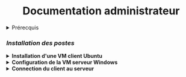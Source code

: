 <div align="center"><h1>Documentation administrateur</h1></div>
<details><summary>Prérecquis</summary>

Les prérecquis sont annoncés au début de chaque étape.

</details>

### *Installation des postes*
<details>
  <HR>
<summary><strong> Installation d'une VM client Ubuntu </strong></summary>
<HR>
  
  * Choisir l'OS et la version souhaitée.
 
![x](https://i.imgur.com/6WUTuYD.png)


![Y](https://i.imgur.com/IINxXgi.png)


 * Definition des ressources à allouer
   

![z](https://i.imgur.com/KR0v3Bd.png)


 * Determination de l'espace de stockage
   

   ![A](https://i.imgur.com/PSlvETM.png)


 * Configuration de la VM

   ![B](https://i.imgur.com/UHpwtwR.png)

 * Choisir l'image du disque (ISO)

   ![B](https://i.imgur.com/vbcgBsZ.png)

   ![C](https://i.imgur.com/oqviOma.png)

  * Installation de l'OS

    ![D](https://i.imgur.com/kzYhoKF.png) 

  * Prise en compte des preferences
    
   ![H](https://i.imgur.com/EujujhN.png)

  * Effacer tout contenu du disque pour installer l’OS

    ![G](https://i.imgur.com/0VnvBi9.png)

  *  Création de l’utilisateur (Le mot de passe servivra pour toute confirmation admin)

   ![G](https://i.imgur.com/HM5Zfup.png)

    
</details>

<details>
  <summary><strong>Configuration de la VM serveur Windows</strong></summary>
<HR>
  
### Configuration de l'IP

 - Clique droit sur *Ethernet* -> *Propriétés*
     
  ![Propriétéethe](https://i.imgur.com/LnzFb3R.png)

 - Sélectionner *Propriétés* de nouveau.
 
 ![Propriété](https://i.imgur.com/jOBHkY0.png)
 
 -  Cocher *Protocole internet version 4*
   
 ![ipv4](https://i.imgur.com/2hphSeT.png)
 
 - Renseigner l'adresse IPv4 du serveur (ici 172.16.10.10 avec masque de sous-réseau 255.255.255.0)

 ![tapeip](https://i.imgur.com/LumP4xV.png)


<HR>

### Création du serveur de fichier

- Dans le gestionaire de serveur, sélectionné le serveur et appuyer sur *Gérer* puis *Ajouter des rôles et fonctionnalités*

  
![servfich](https://cdn.discordapp.com/attachments/1293220511588810773/1295671480847175701/Capture_2.PNG?ex=6710d119&is=670f7f99&hm=9e11765d4c50add88350a4e07719291baa0892216937d6dd0ed62d7b7ed68041&)

- Suivre le guide d'installation jusqu'à la rubrique *Type d'installation* et choisir *Installation basée sur un rôle ou une fonctionalité*


![typeinsta](https://imgur.com/CvoYXct.png)

- Sélectionner le serveur sur lequel installer la fonctionnalité

![servdest](https://i.imgur.com/0L641Bk.png)

- Descendre dans la liste jusqu'à trouver *Services de fichiers et de stockage*, cocher *Services de fichiers et iSCSl*

![selecrole](https://i.imgur.com/bskgN8C.png)

- Descendre dans la liste jusqu'à trouver *Support de partage de fichiers SMB* puis le cocher

![fonctionnalité](https://cdn.discordapp.com/attachments/1293220511588810773/1295668123642626090/Capture.PNG?ex=6710cdf9&is=670f7c79&hm=10ffcc58a4617f5ce1cfc21276d994e82c6a111d099639315e203ae3f4b60a75&)

- Confirmer jusqu'au début de l'installation

![insta](https://i.imgur.com/mZjaiEn.png)

__Redémarrer la machine et c'est terminé !__

<HR> 
</details>

<details><summary><strong>Connection du client au serveur</strong></summary>
<HR>
  
### Prérecquis
- Avoir un client fonctionnel
- Avoir un serveur fonctionnel (L'applicatif SAMBA d'installer)
- Être connecté sur le même réseau
- Avoir les additions invités d'installer (dans le cadre d'une VM)
<HR>

#### Installation de Samba sur client Ubuntu

Dans le terminal, taper la commande suivante : 
```bash
sudo apt install samba
```
![samba](https://i.imgur.com/hjxMyLv.png)

Enfin, redémarrer la machine et retaper la commande dans le terminal afin de vérifier si l'installation est confirmer.
<HR>

Une fois Samba d'installer, tentons de nous connecter au serveur.

- Ouvrir le gestionnaire de fichier et se diriger vers *Autres emplacements*

![serv](https://i.imgur.com/KgWXWWF.png)

- Dans l'emplacement du bas, saisir l'adresse du serveur sous le format "smb://ton_adresse_ip/ (ici 172.16.10.10)

 ![servadr](https://i.imgur.com/RWc2yR2.png)

- Renseigner le nom de domaine ainsi que le nom d'utilisateur et le mot de passe (Ici Administrateur avec Azerty1* comme mot de passe)

![connec](https://i.imgur.com/KN0Xqz3.png)

- Nous voilà connecter au serveur et avons l'accès aux fichiers !

### *Chiffrer un fichier zippé*

